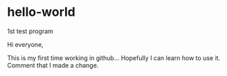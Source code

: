 # hello-world
1st test program

Hi everyone,

This is my first time working in github...
Hopefully I can learn how to use it.
Comment that I made a change.
